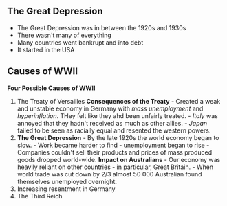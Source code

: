 ## The Great Depression

- The Great Depression was in between the 1920s and 1930s
- There wasn't many of everything
- Many countries went bankrupt and into debt
- It started in the USA

## Causes of WWII

**Four Possible Causes of WWII**

1. The Treaty of Versailles
	**Consequences of the Treaty**
		- Created a weak and unstable economy in Germany with *mass unemployment* and *hyperinflation*. THey felt like they ahd been unfairly treated.
		- *Italy* was annoyed that they hadn't received as much as other allies.
		- *Japan* failed to be seen as racially equal and resented the western powers.
2. **The Great Depression**
		- By the late 1920s the world economy began to slow.
		- Work became harder to find - unemployment began to rise
		- Companies couldn't sell their products and prices of mass produced goods dropped world-wide.
	**Impact on Australians**
		 - Our economy was heavily reliant on other countries - in particular, Great Britain.
		 - When world trade was cut down by 2/3 almost 50 000 Australian found themselves unemployed overnight.
1. Increasing resentment in Germany
2. The Third Reich
